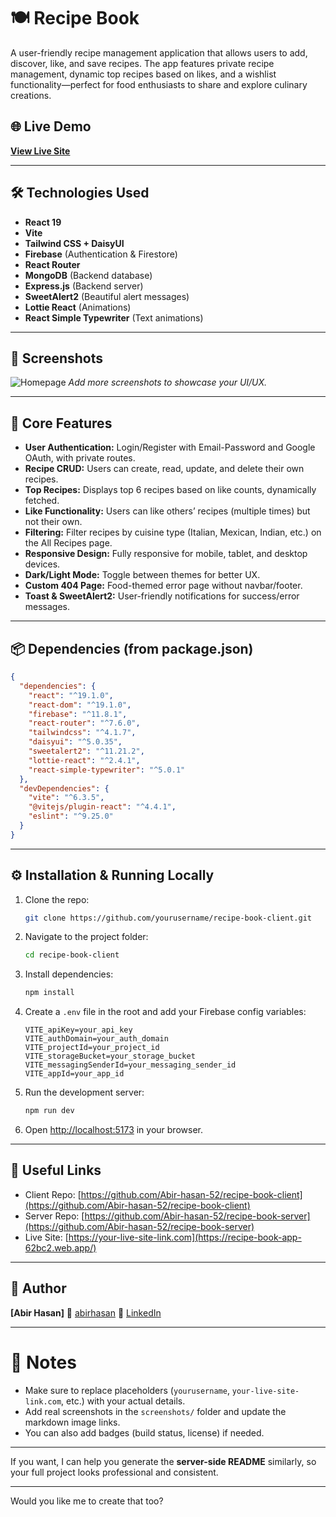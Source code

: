 
# 🍽️ Recipe Book

A user-friendly recipe management application that allows users to add, discover, like, and save recipes. The app features private recipe management, dynamic top recipes based on likes, and a wishlist functionality—perfect for food enthusiasts to share and explore culinary creations.

## 🌐 Live Demo

[**View Live Site**](https://recipe-book-app-62bc2.web.app/)

---

## 🛠️ Technologies Used

* **React 19**
* **Vite**
* **Tailwind CSS + DaisyUI**
* **Firebase** (Authentication & Firestore)
* **React Router**
* **MongoDB** (Backend database)
* **Express.js** (Backend server)
* **SweetAlert2** (Beautiful alert messages)
* **Lottie React** (Animations)
* **React Simple Typewriter** (Text animations)

---

## 📸 Screenshots

![Homepage](https://i.ibb.co/FLQr8mvz/recipe-book-app-62bc2-web-app-1.png)
*Add more screenshots to showcase your UI/UX.*

---

## 🚀 Core Features

* **User Authentication:** Login/Register with Email-Password and Google OAuth, with private routes.
* **Recipe CRUD:** Users can create, read, update, and delete their own recipes.
* **Top Recipes:** Displays top 6 recipes based on like counts, dynamically fetched.
* **Like Functionality:** Users can like others’ recipes (multiple times) but not their own.
* **Filtering:** Filter recipes by cuisine type (Italian, Mexican, Indian, etc.) on the All Recipes page.
* **Responsive Design:** Fully responsive for mobile, tablet, and desktop devices.
* **Dark/Light Mode:** Toggle between themes for better UX.
* **Custom 404 Page:** Food-themed error page without navbar/footer.
* **Toast & SweetAlert2:** User-friendly notifications for success/error messages.

---

## 📦 Dependencies (from package.json)

```json
{
  "dependencies": {
    "react": "^19.1.0",
    "react-dom": "^19.1.0",
    "firebase": "^11.8.1",
    "react-router": "^7.6.0",
    "tailwindcss": "^4.1.7",
    "daisyui": "^5.0.35",
    "sweetalert2": "^11.21.2",
    "lottie-react": "^2.4.1",
    "react-simple-typewriter": "^5.0.1"
  },
  "devDependencies": {
    "vite": "^6.3.5",
    "@vitejs/plugin-react": "^4.4.1",
    "eslint": "^9.25.0"
  }
}
```

---

## ⚙️ Installation & Running Locally

1. Clone the repo:

   ```bash
   git clone https://github.com/yourusername/recipe-book-client.git
   ```

2. Navigate to the project folder:

   ```bash
   cd recipe-book-client
   ```

3. Install dependencies:

   ```bash
   npm install
   ```

4. Create a `.env` file in the root and add your Firebase config variables:

   ```
   VITE_apiKey=your_api_key
   VITE_authDomain=your_auth_domain
   VITE_projectId=your_project_id
   VITE_storageBucket=your_storage_bucket
   VITE_messagingSenderId=your_messaging_sender_id
   VITE_appId=your_app_id
   ```

5. Run the development server:

   ```bash
   npm run dev
   ```

6. Open [http://localhost:5173](http://localhost:5173) in your browser.

---

## 🔗 Useful Links

* Client Repo: [https://github.com/Abir-hasan-52/recipe-book-client](https://github.com/Abir-hasan-52/recipe-book-client)
* Server Repo: [https://github.com/Abir-hasan-52/recipe-book-server](https://github.com/Abir-hasan-52/recipe-book-server)
* Live Site: [https://your-live-site-link.com](https://recipe-book-app-62bc2.web.app/)

---

## 👤 Author

**\[Abir Hasan]**
📧 [abirhasan](mailto:abirhasan5208@gmail.com)
🔗 [LinkedIn](https://linkedin.com/in/ah-abir)

---

# 📝 Notes

* Make sure to replace placeholders (`yourusername`, `your-live-site-link.com`, etc.) with your actual details.
* Add real screenshots in the `screenshots/` folder and update the markdown image links.
* You can also add badges (build status, license) if needed.

---

If you want, I can help you generate the **server-side README** similarly, so your full project looks professional and consistent.

---

Would you like me to create that too?
